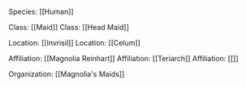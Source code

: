 Species: [[Human]]

Class: [[Maid]]
Class: [[Head Maid]]

Location: [[Invrisil]]
Location: [[Celum]]

Affiliation: [[Magnolia Reinhart]]
Affiliation: [[Teriarch]]
Affiliation: [[]]

Organization: [[Magnolia's Maids]]